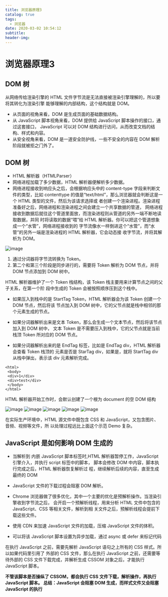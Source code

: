 ```yaml
---
title: 浏览器原理3
catalog: true
tags:
  - 浏览器
date: 2020-03-02 10:54:12
subtitle:
header-img:
---
```


# 浏览器原理3

## DOM 树
从⽹络传给渲染引擎的 HTML ⽂件字节流是⽆法直接被渲染引擎理解的，所以要将其转化为渲染引擎
能够理解的内部结构，这个结构就是 DOM。
- 从⻚⾯的视⻆来看，DOM 是⽣成⻚⾯的基础数据结构。
- 从 JavaScript 脚本视⻆来看，DOM 提供给 JavaScript 脚本操作的接⼝，通过这套接⼝，
JavaScript 可以对 DOM 结构进⾏访问，从⽽改变⽂档的结构、样式和内容。
- 从安全视⻆来看，DOM 是⼀道安全防护线，⼀些不安全的内容在 DOM 解析阶段就被拒之⻔外了。

## DOM 树
- HTML 解析器（HTMLParser）
- ⽹络进程加载了多少数据，HTML 解析器便解析多少数据。
- ⽹络进程接收到响应头之后，会根据响应头中的 content-type 字段来判断⽂件的类型，⽐如 contenttype
的值是“text/html”，那么浏览器就会判断这是⼀个 HTML 类型的⽂件，然后为该请求选择或
者创建⼀个渲染进程。渲染进程准备好之后，⽹络进程和渲染进程之间会建⽴⼀个共享数据的管道，
⽹络进程接收到数据后就往这个管道⾥⾯放，⽽渲染进程则从管道的另外⼀端不断地读取数据，并同
时将读取的数据“喂”给 HTML 解析器。你可以把这个管道想象成⼀个“⽔管”，⽹络进程接收到的
字节流像⽔⼀样倒进这个“⽔管”，⽽“⽔管”的另外⼀端是渲染进程的 HTML 解析器，它会动态接
收字节流，并将其解析为 DOM。

![image](https://taojiangcb.github.io/jtblogs/article/%E6%B5%8F%E8%A7%88%E5%99%A8%E5%8E%9F%E7%90%863/WeChat52ad8493db2f402c53499c60012992c3.png)

1. 通过分词器将字节流转换为 Token。
2. 第⼆个和第三个阶段是同步进⾏的，需要将 Token 解析为 DOM 节点，并将 DOM 节点添加到 DOM
树中。

HTML 解析器维护了⼀个 Token 栈结构，该 Token 栈主要⽤来计算节点之间的⽗⼦关系，在第⼀个阶
段中⽣成的 Token 会被按照顺序压到这个栈中。

- 如果压⼊到栈中的是 StartTag Token，HTML 解析器会为该 Token 创建⼀个 DOM 节点，然后将该
节点加⼊到 DOM 树中，它的⽗节点就是栈中相邻的那个元素⽣成的节点。

- 如果分词器解析出来是⽂本 Token，那么会⽣成⼀个⽂本节点，然后将该节点加⼊到 DOM 树中，
⽂本 Token 是不需要压⼊到栈中，它的⽗节点就是当前栈顶 Token 所对应的 DOM 节点。

- 如果分词器解析出来的是 EndTag 标签，⽐如是 EndTag div，HTML 解析器会查看 Token 栈顶的
元素是否是 StarTag div，如果是，就将 StartTag div 从栈中弹出，表⽰该 div 元素解析完成。

```
<html>
 <body>
 <div>1</div>
 <div>test</div>
 </body>
</html>
```

HTML 解析器开始⼯作时，会默认创建了⼀个根为 document 的空 DOM 结构

![image](https://taojiangcb.github.io/jtblogs/article/%E6%B5%8F%E8%A7%88%E5%99%A8%E5%8E%9F%E7%90%863/WeChat8a40bfbf8e76322e73cf664fa76d5e1f.png)
![image](https://taojiangcb.github.io/jtblogs/article/%E6%B5%8F%E8%A7%88%E5%99%A8%E5%8E%9F%E7%90%863/WeChat5ab7d5d6900b2678779a2b58eadf8954.png)
![image](https://taojiangcb.github.io/jtblogs/article/%E6%B5%8F%E8%A7%88%E5%99%A8%E5%8E%9F%E7%90%863/WeChatfeec94cc72d107d0e840223e727659a5.png)
![image](https://taojiangcb.github.io/jtblogs/article/%E6%B5%8F%E8%A7%88%E5%99%A8%E5%8E%9F%E7%90%863/WeChat262e994bb3a19dc93cd589a8d401c55a.png)
![image](https://taojiangcb.github.io/jtblogs/article/%E6%B5%8F%E8%A7%88%E5%99%A8%E5%8E%9F%E7%90%863/WeChat277700336ceb7ac8f2345a7425d267fb.png)

在实际⽣产环境中，HTML 源⽂件中既包含 CSS 和 JavaScript，⼜包含图⽚、⾳频、视频等⽂件，所
以处理过程远⽐上⾯这个⽰范 Demo 复杂。

## JavaScript 是如何影响 DOM ⽣成的

- 当解析到 内嵌 JavaScript 脚本标签时,HTML 解析器暂停⼯作，JavaScript 引擎介⼊，并执⾏
script 标签中的脚本， 脚本会修改 DOM 中内容，脚本执⾏完成之后，HTML 解析器恢复解析过
程，继续解析后续的内容，直⾄⽣成最终的 DOM

- JavaScript ⽂件的下载过程会阻塞 DOM 解析。

- Chrome 浏览器做了很多优化，其中⼀个主要的优化是预解析操作。当渲染引擎收到字节流之后，
会开启⼀个预解析线程，⽤来分析 HTML ⽂件中包含的 JavaScript、CSS 等相关⽂件，解析到相
关⽂件之后，预解析线程会提前下载这些⽂件。

- 使⽤ CDN 来加速 JavaScript ⽂件的加载，压缩 JavaScript ⽂件的体积。

- 可以将该 JavaScript 脚本设置为异步加载，通过 async 或 defer 来标记代码

在执⾏ JavaScript 之前，需要先解析 JavaScript 语句之上所有的 CSS 样式。所以如果代码⾥引⽤了
外部的 CSS ⽂件，那么在执⾏ JavaScript 之前，还需要等待外部的 CSS ⽂件下载完成，并解析⽣成
CSSOM 对象之后，才能执⾏ JavaScript 脚本。

<b>不管该脚本是否操纵了 CSSOM，都会执⾏ CSS ⽂件下载，解析操作，再执⾏ JavaScript 脚本。
总结：JavaScript 会阻塞 DOM ⽣成，⽽样式⽂件⼜会阻塞 JavaScript 的执⾏</b>